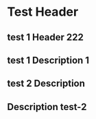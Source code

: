 # Test Header

## test 1 Header 222

## test 1 Description 1
## test 2 Description

## Description test-2

